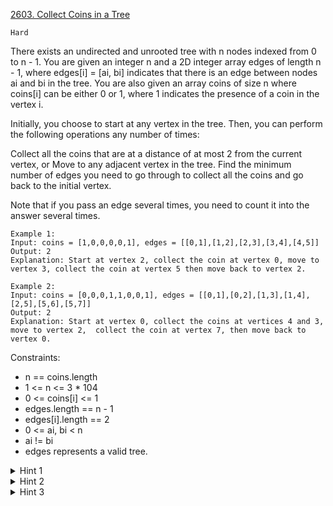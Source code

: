 [2603. Collect Coins in a Tree](https://leetcode.com/problems/collect-coins-in-a-tree/description/)

`Hard`

There exists an undirected and unrooted tree with n nodes indexed from 0 to n - 1. You are given an integer n and a 2D integer array edges of length n - 1, where edges[i] = [ai, bi] indicates that there is an edge between nodes ai and bi in the tree. You are also given an array coins of size n where coins[i] can be either 0 or 1, where 1 indicates the presence of a coin in the vertex i.

Initially, you choose to start at any vertex in the tree. Then, you can perform the following operations any number of times: 

Collect all the coins that are at a distance of at most 2 from the current vertex, or
Move to any adjacent vertex in the tree.
Find the minimum number of edges you need to go through to collect all the coins and go back to the initial vertex.

Note that if you pass an edge several times, you need to count it into the answer several times.

```
Example 1:
Input: coins = [1,0,0,0,0,1], edges = [[0,1],[1,2],[2,3],[3,4],[4,5]]
Output: 2
Explanation: Start at vertex 2, collect the coin at vertex 0, move to vertex 3, collect the coin at vertex 5 then move back to vertex 2.

Example 2:
Input: coins = [0,0,0,1,1,0,0,1], edges = [[0,1],[0,2],[1,3],[1,4],[2,5],[5,6],[5,7]]
Output: 2
Explanation: Start at vertex 0, collect the coins at vertices 4 and 3, move to vertex 2,  collect the coin at vertex 7, then move back to vertex 0.
``` 

Constraints:

- n == coins.length
- 1 <= n <= 3 * 104
- 0 <= coins[i] <= 1
- edges.length == n - 1
- edges[i].length == 2
- 0 <= ai, bi < n
- ai != bi
- edges represents a valid tree.

<details>
<summary>Hint 1</summary>

All leaves that do not have a coin are redundant and can be deleted from the tree.

</details>

<details>
<summary>Hint 2</summary>

Remove the leaves that do not have coins on them, so that the resulting tree will have a coin on every leaf.

</details>

<details>
<summary>Hint 3</summary>

In the remaining tree, remove each leaf node and its parent from the tree. The remaining nodes in the tree are the ones that must be visited. Hence, the answer is equal to (# remaining nodes -1) * 2

</details>